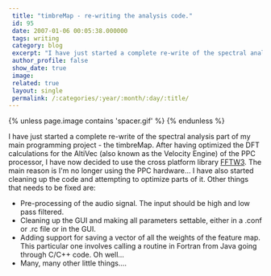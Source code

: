 ```yaml
---
 title: "timbreMap - re-writing the analysis code."
 id: 95
 date: 2007-01-06 00:05:38.000000
 tags: writing
 category: blog
 excerpt: "I have just started a complete re-write of the spectral analysis part of my main programming project - the timbreMap. After having optimized the DFT calculations for the AltiVec (also known as the Vel..."
 author_profile: false
 show_date: true
 image: 
 related: true
 layout: single
 permalink: /:categories/:year/:month/:day/:title/
---
```

{% unless page.image contains 'spacer.gif' %}
{% endunless %}

I have just started a complete re-write of the spectral analysis part of my main programming project - the timbreMap. After having optimized the DFT calculations for the AltiVec (also known as the Velocity Engine) of the PPC processor, I have now decided to use the cross platform library <a href="http://ruby.gfd-dennou.org/products/ruby-fftw3/">FFTW3</a>. The main reason is I'm no longer using the PPC hardware... I have also started cleaning up the code and attempting to optimize parts of it. Other things that needs to be fixed are:
<ul>
<li>Pre-processing of the audio signal. The input should be high and low pass filtered.</li>
<li>Cleaning up the GUI and making all parameters settable, either in a .conf or .rc file or in the GUI.</li>
<li>Adding support for saving a vector of all the weights of the feature map. This particular one involves calling a routine in Fortran from Java going through C/C++ code. Oh well...</li>
<li>Many, many other little things....</li>
</ul>


